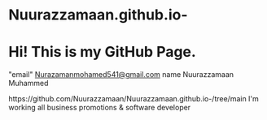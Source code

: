 # Nuurazzamaan.github.io-

<!DOCTYPE html>
<html>
<head>
  <title>Welcome to My GitHub Page</title>
</head>
<body> 
  <h1>Hi! This is my GitHub Page.</h1>
</body> 


  "email" Nurazamanmohamed541@gmail.com
 name Nuurazzamaan Muhammed 
</html> https://github.com/Nuurazzamaan/Nuurazzamaan.github.io-/tree/main
I'm working all business promotions & software developer 
